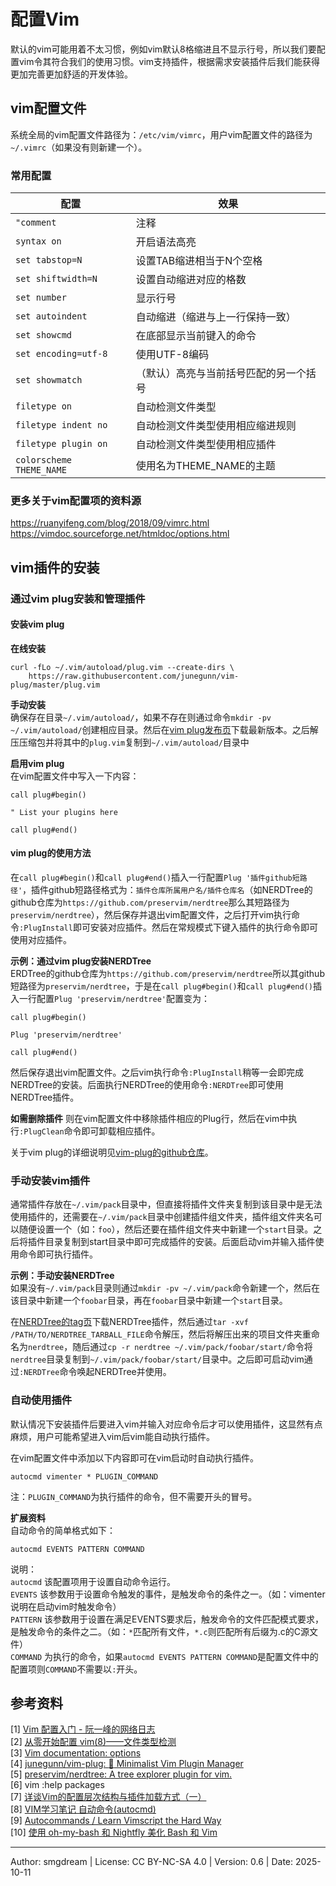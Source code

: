 # 配置Vim

默认的vim可能用着不太习惯，例如vim默认8格缩进且不显示行号，所以我们要配置vim令其符合我们的使用习惯。vim支持插件，根据需求安装插件后我们能获得更加完善更加舒适的开发体验。

## vim配置文件
系统全局的vim配置文件路径为：`/etc/vim/vimrc`，用户vim配置文件的路径为`~/.vimrc`（如果没有则新建一个）。

### 常用配置
| 配置 | 效果 |
| --- | --- |
| `"comment` | 注释 |
| `syntax on` | 开启语法高亮 |
| `set tabstop=N` | 设置TAB缩进相当于N个空格 |
| `set shiftwidth=N` | 设置自动缩进对应的格数 |
| `set number` | 显示行号 |
| `set autoindent` | 自动缩进（缩进与上一行保持一致） |
| `set showcmd` | 在底部显示当前键入的命令 |
| `set encoding=utf-8` | 使用UTF-8编码 |
| `set showmatch` | （默认）高亮与当前括号匹配的另一个括号 |
| `filetype on` | 自动检测文件类型 |
| `filetype indent no` | 自动检测文件类型使用相应缩进规则 |
| `filetype plugin on` | 自动检测文件类型使用相应插件 |
| `colorscheme THEME_NAME` | 使用名为THEME_NAME的主题 |

### 更多关于vim配置项的资料源
https://ruanyifeng.com/blog/2018/09/vimrc.html
https://vimdoc.sourceforge.net/htmldoc/options.html

## vim插件的安装

### 通过vim plug安装和管理插件

#### 安装vim plug
**在线安装**  
```
curl -fLo ~/.vim/autoload/plug.vim --create-dirs \
    https://raw.githubusercontent.com/junegunn/vim-plug/master/plug.vim
```
**手动安装**  
确保存在目录`~/.vim/autoload/`，如果不存在则通过命令`mkdir -pv ~/.vim/autoload/`创建相应目录。然后在[vim plug发布页](https://github.com/junegunn/vim-plug/releases)下载最新版本。之后解压压缩包并将其中的`plug.vim`复制到`~/.vim/autoload/`目录中

**启用vim plug**  
在vim配置文件中写入一下内容：  
```
call plug#begin()

" List your plugins here

call plug#end()
```

#### vim plug的使用方法

在`call plug#begin()`和`call plug#end()`插入一行配置`Plug '插件github短路径'`，插件github短路径格式为：`插件仓库所属用户名/插件仓库名`（如NERDTree的github仓库为`https://github.com/preservim/nerdtree`那么其短路径为`preservim/nerdtree`），然后保存并退出vim配置文件，之后打开vim执行命令`:PlugInstall`即可安装对应插件。然后在常规模式下键入插件的执行命令即可使用对应插件。  

**示例：通过vim plug安装NERDTree**  
ERDTree的github仓库为`https://github.com/preservim/nerdtree`所以其github短路径为`preservim/nerdtree`，于是在`call plug#begin()`和`call plug#end()`插入一行配置`Plug 'preservim/nerdtree'`配置变为：  
```
call plug#begin()

Plug 'preservim/nerdtree'

call plug#end()
```
然后保存退出vim配置文件。之后vim执行命令`:PlugInstall`稍等一会即完成NERDTree的安装。后面执行NERDTree的使用命令`:NERDTree`即可使用NERDTree插件。

**如需删除插件** 则在vim配置文件中移除插件相应的Plug行，然后在vim中执行`:PlugClean`命令即可卸载相应插件。  

关于vim plug的详细说明见[vim-plug的github仓库](https://github.com/junegunn/vim-plug)。  

### 手动安装vim插件
通常插件存放在`~/.vim/pack`目录中，但直接将插件文件夹复制到该目录中是无法使用插件的，还需要在`~/.vim/pack`目录中创建插件组文件夹，插件组文件夹名可以随便设置一个（如：`foo`），然后还要在插件组文件夹中新建一个`start`目录。之后将插件目录复制到start目录中即可完成插件的安装。后面启动vim并输入插件使用命令即可执行插件。

**示例：手动安装NERDTree**  
如果没有`~/.vim/pack`目录则通过`mkdir -pv ~/.vim/pack`命令新建一个，然后在该目录中新建一个`foobar`目录，再在`foobar`目录中新建一个`start`目录。

在[NERDTree的tag页](https://github.com/preservim/nerdtree/tags)下载NERDTree插件，然后通过`tar -xvf /PATH/TO/NERDTREE_TARBALL_FILE`命令解压，然后将解压出来的项目文件夹重命名为`nerdtree`，随后通过`cp -r nerdtree ~/.vim/pack/foobar/start/`命令将`nerdtree`目录复制到`~/.vim/pack/foobar/start/`目录中。之后即可启动vim通过`:NERDTree`命令唤起NERDTree并使用。

### 自动使用插件
默认情况下安装插件后要进入vim并输入对应命令后才可以使用插件，这显然有点麻烦，用户可能希望进入vim后vim能自动执行插件。

在vim配置文件中添加以下内容即可在vim启动时自动执行插件。
```
autocmd vimenter * PLUGIN_COMMAND
```
注：`PLUGIN_COMMAND`为执行插件的命令，但不需要开头的冒号。

**扩展资料**  
自动命令的简单格式如下：
```
autocmd EVENTS PATTERN COMMAND
```
说明：  
`autocmd` 该配置项用于设置自动命令运行。  
`EVENTS` 该参数用于设置命令触发的事件，是触发命令的条件之一。（如：vimenter说明在启动vim时触发命令）  
`PATTERN` 该参数用于设置在满足EVENTS要求后，触发命令的文件匹配模式要求，是触发命令的条件之二。（如：`*`匹配所有文件，`*.c`则匹配所有后缀为.c的C源文件）  
`COMMAND` 为执行的命令，如果`autocmd EVENTS PATTERN COMMAND`是配置文件中的配置项则`COMMAND`不需要以`:`开头。  


## 参考资料

\[1\] [Vim 配置入门 - 阮一峰的网络日志](https://ruanyifeng.com/blog/2018/09/vimrc.html)  
\[2\] [从零开始配置 vim(8)——文件类型检测](https://zhuanlan.zhihu.com/p/550119288)  
\[3\] [Vim documentation: options](https://vimdoc.sourceforge.net/htmldoc/options.html)  
\[4\] [junegunn/vim-plug: :hibiscus: Minimalist Vim Plugin Manager](https://github.com/junegunn/vim-plug)  
\[5\] [preservim/nerdtree: A tree explorer plugin for vim.](https://github.com/preservim/nerdtree)  
\[6\] vim :help packages  
\[7\] [详谈Vim的配置层次结构与插件加载方式（一）](https://blog.csdn.net/qq_27825451/article/details/100518128)  
\[8\] [VIM学习笔记 自动命令(autocmd)](https://zhuanlan.zhihu.com/p/98360630)  
\[9\] [Autocommands / Learn Vimscript the Hard Way](https://learnvimscriptthehardway.stevelosh.com/chapters/12.html)  
\[10\] [使用 oh-my-bash 和 Nightfly 美化 Bash 和 Vim](https://cn.linux-console.net/?p=16191)  

---
Author: smgdream | License: CC BY-NC-SA 4.0 | Version: 0.6 | Date: 2025-10-11
